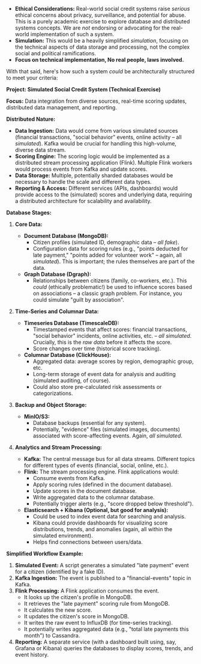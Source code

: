 *   **Ethical Considerations:** Real-world social credit systems raise *serious* ethical concerns about privacy, surveillance, and potential for abuse. This is a purely academic exercise to explore database and distributed systems concepts. We are *not* endorsing or advocating for the real-world implementation of such a system.
*   **Simulation:** This would be a heavily simplified *simulation*, focusing on the technical aspects of data storage and processing, not the complex social and political ramifications.
*    **Focus on technical implementation, No real people, laws involved.**

With that said, here's how such a system *could* be architecturally structured to meet your criteria:

**Project: Simulated Social Credit System (Technical Exercise)**

**Focus:** Data integration from diverse sources, real-time scoring updates, distributed data management, and reporting.

**Distributed Nature:**

*   **Data Ingestion:** Data would come from various simulated sources (financial transactions, "social behavior" events, online activity – all *simulated*).  Kafka would be crucial for handling this high-volume, diverse data stream.
*   **Scoring Engine:** The scoring logic would be implemented as a distributed stream processing application (Flink). Multiple Flink workers would process events from Kafka and update scores.
*   **Data Storage:** Multiple, potentially sharded databases would be necessary to handle the scale and different data types.
*   **Reporting & Access:** Different services (APIs, dashboards) would provide access to the (simulated) scores and underlying data, requiring a distributed architecture for scalability and availability.

**Database Stages:**

1.  **Core Data:**

    *   **Document Database (MongoDB):**
        *   Citizen profiles (simulated ID, demographic data – *all fake*).
        *   Configuration data for scoring rules (e.g., "points deducted for late payment," "points added for volunteer work" – again, all *simulated*).  This is important; the rules themselves are part of the data.
    *   **Graph Database (Dgraph):**
        *   Relationships between citizens (family, co-workers, etc.). This *could* (ethically problematic!) be used to influence scores based on associations – a classic graph problem. For instance, you could simulate "guilt by association".

2.  **Time-Series and Columnar Data:**

    *   **Timeseries Database (TimescaleDB):**
        *   Timestamped events that affect scores: financial transactions, "social behavior" incidents, online activities, etc. – *all simulated*.  Crucially, this is the *raw data* before it affects the score.
        *   Score changes over time (historical score tracking).
    *   **Columnar Database (ClickHouse):**
        *   Aggregated data: average scores by region, demographic group, etc.
        *   Long-term storage of event data for analysis and auditing (simulated auditing, of course).
        *   Could also store pre-calculated risk assessments or categorizations.

3.  **Backup and Object Storage:**

    *   **MinIO/S3:**
        *   Database backups (essential for any system).
        *   Potentially, "evidence" files (simulated images, documents) associated with score-affecting events. Again, *all simulated*.

4.  **Analytics and Stream Processing:**

    *   **Kafka:**  The central message bus for all data streams.  Different topics for different types of events (financial, social, online, etc.).
    *   **Flink:** The stream processing engine.  Flink applications would:
        *   Consume events from Kafka.
        *   Apply scoring rules (defined in the document database).
        *   Update scores in the document database.
        *   Write aggregated data to the columnar database.
        *   Potentially trigger alerts (e.g., "score dropped below threshold").
    *   **Elasticsearch + Kibana (Optional, but good for analysis):**
        *   Could be used to index event data for searching and analysis.
        *   Kibana could provide dashboards for visualizing score distributions, trends, and anomalies (again, all within the simulated environment).
        *  Helps find connections between users/data.

**Simplified Workflow Example:**

1.  **Simulated Event:** A script generates a simulated "late payment" event for a citizen (identified by a fake ID).
2.  **Kafka Ingestion:** The event is published to a "financial-events" topic in Kafka.
3.  **Flink Processing:** A Flink application consumes the event.
    *   It looks up the citizen's profile in MongoDB.
    *   It retrieves the "late payment" scoring rule from MongoDB.
    *   It calculates the new score.
    *   It updates the citizen's score in MongoDB.
    *   It writes the raw event to InfluxDB (for time-series tracking).
    *   It potentially writes aggregated data (e.g., "total late payments this month") to Cassandra.
4.  **Reporting:** A separate service (with a dashboard built using, say, Grafana or Kibana) queries the databases to display scores, trends, and event history.
